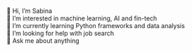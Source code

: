 👋 Hi, I’m Sabina<br/>
👀 I’m interested in machine learning, AI and fin-tech<br/>
🌱 I’m currently learning Python frameworks and data analysis<br/>
🤝 I’m looking for help with job search<br/>
💬 Ask me about anything<br/>

